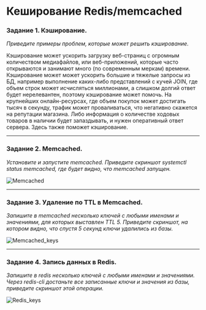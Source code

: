 # Кеширование Redis/memcached

### Задание 1. Кэширование.
*Приведите примеры проблем, которые может решить кэширование.*

Кэширование может ускорить загрузку веб-страниц с огромным количеством медиафайлов, или веб-приложений, которые часто открываются и занимают много (по современным меркам) времени.
Кэширование может может ускорить большие и тяжелые запросы из БД, например выполнение каких-либо представлений с кучей JOIN, где объем строк может исчисляться миллионами, а слишком долгий ответ будет нерелевантен, поэтому кэширование может помочь.
На крупнейших онлайн-ресурсах, где объем покупок может достигать тысяч в секунду, трафик может проваливаться, что негативно скажется на репутации магазина. Либо информация о количестве ходовых товаров в наличии будет запаздывать, и нужен оперативный ответ сервера. Здесь также поможет кэширование.

---
### Задание 2. Memcached.
*Установите и запустите memcached.*
*Приведите скриншот systemctl status memcached, где будет видно, что memcached запущен.*

![Memcached](C:/Users/inri1/Desktop/02.png)

---
### Задание 3. Удаление по TTL в Memcached.
*Запишите в memcached несколько ключей с любыми именами и значениями, для которых выставлен TTL 5.*
*Приведите скриншот, на котором видно, что спустя 5 секунд ключи удалились из базы.*

![Memcached_keys](C:\Users\inri1\Desktop\03.png)

---
### Задание 4. Запись данных в Redis.
*Запишите в redis несколько ключей с любыми именами и значениями.*
*Через redis-cli достаньте все записанные ключи и значения из базы, приведите скриншот этой операции.*

![Redis_keys](C:\Users\inri1\Desktop\04.png)
